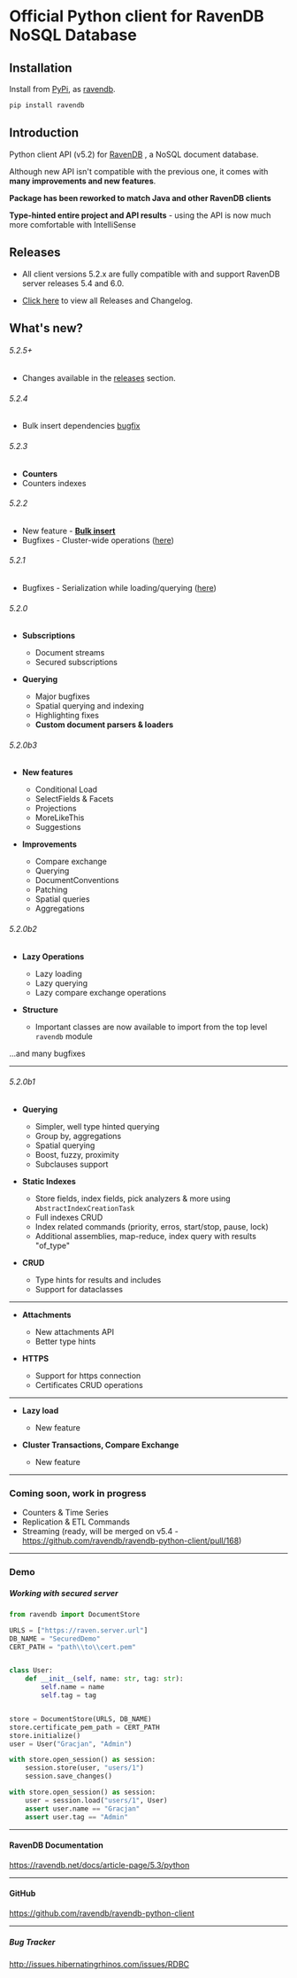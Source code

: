 
# Official Python client for RavenDB NoSQL Database

## Installation
Install from [PyPi](https://pypi.python.org/pypi), as [ravendb](https://pypi.org/project/ravendb/).
```bash
pip install ravendb
```

## Introduction
Python client API (v5.2) for [RavenDB](https://ravendb.net/) , a NoSQL document database.

Although new API isn't compatible with the previous one, it comes with **many improvements and new features**.

**Package has been reworked to match Java and other RavenDB clients**

**Type-hinted entire project and API results** - using the API is now much more comfortable with IntelliSense


## Releases

* All client versions 5.2.x are fully compatible with and support RavenDB server releases 5.4 and 6.0.

* [Click here](https://github.com/ravendb/ravendb-python-client/releases) to view all Releases and Changelog.

## What's new?

###### 5.2.5+
- Changes available in the [releases](https://github.com/ravendb/ravendb-python-client/releases) section.

###### 5.2.4
- Bulk insert dependencies [bugfix](https://github.com/ravendb/ravendb-python-client/pull/184) 

###### 5.2.3
- **Counters**
- Counters indexes

###### 5.2.2
- New feature - **[Bulk insert](https://github.com/ravendb/ravendb-python-client/pull/161)**
- Bugfixes - Cluster-wide operations ([here](https://github.com/ravendb/ravendb-python-client/pull/166))

###### 5.2.1
- Bugfixes - Serialization while loading/querying ([here](https://github.com/ravendb/ravendb-python-client/pull/163))

###### 5.2.0
- **Subscriptions**
  - Document streams
  - Secured subscriptions


- **Querying**
  - Major bugfixes
  - Spatial querying and indexing
  - Highlighting fixes
  - **Custom document parsers & loaders**
  
  
###### 5.2.0b3
- **New features**
  - Conditional Load
  - SelectFields & Facets
  - Projections
  - MoreLikeThis
  - Suggestions


- **Improvements**
  - Compare exchange
  - Querying
  - DocumentConventions
  - Patching
  - Spatial queries
  - Aggregations


###### 5.2.0b2

- **Lazy Operations**
  - Lazy loading
  - Lazy querying
  - Lazy compare exchange operations


- **Structure**
  - Important classes are now available to import from the top level `ravendb` module


...and many bugfixes

----

###### 5.2.0b1

- **Querying** 
  - Simpler, well type hinted querying
  - Group by, aggregations
  - Spatial querying
  - Boost, fuzzy, proximity
  - Subclauses support
  

 
- **Static Indexes**
  - Store fields, index fields, pick analyzers & more using `AbstractIndexCreationTask`
  - Full indexes CRUD
  - Index related commands (priority, erros, start/stop, pause, lock)
  - Additional assemblies, map-reduce, index query with results "of_type" 
  
    
- **CRUD**
  - Type hints for results and includes
  - Support for dataclasses
   
 ------


- **Attachments**
  - New attachments API
  - Better type hints 


- **HTTPS**
  - Support for https connection
  - Certificates CRUD operations

-----

- **Lazy load**
  - New feature


- **Cluster Transactions, Compare Exchange**
  - New feature
  
-----

### **Coming soon, work in progress**
- Counters & Time Series
- Replication & ETL Commands
- Streaming (ready, will be merged on v5.4 - https://github.com/ravendb/ravendb-python-client/pull/168)

----

### Demo

##### Working with secured server
```python
from ravendb import DocumentStore

URLS = ["https://raven.server.url"]
DB_NAME = "SecuredDemo"
CERT_PATH = "path\\to\\cert.pem"


class User:
    def __init__(self, name: str, tag: str):
        self.name = name
        self.tag = tag


store = DocumentStore(URLS, DB_NAME)
store.certificate_pem_path = CERT_PATH
store.initialize()
user = User("Gracjan", "Admin")

with store.open_session() as session:
    session.store(user, "users/1")
    session.save_changes()

with store.open_session() as session:
    user = session.load("users/1", User)
    assert user.name == "Gracjan"
    assert user.tag == "Admin"
```
----
#### RavenDB Documentation
https://ravendb.net/docs/article-page/5.3/python

----
#### GitHub
https://github.com/ravendb/ravendb-python-client

-----
##### Bug Tracker
http://issues.hibernatingrhinos.com/issues/RDBC